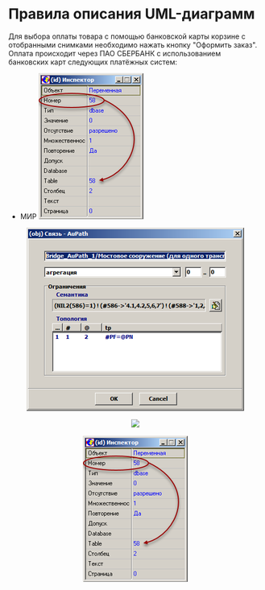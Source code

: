 # Правила описания UML-диаграмм

Для выбора оплаты товара с помощью банковской карты корзине с отобранными снимками необходимо нажать кнопку "Оформить заказ". Оплата происходит через ПАО СБЕРБАНК с использованием банковских карт следующих платёжных систем:

* МИР ![mir](_assets/atr_dbase_bln.png)


<p align="center">
<img src="docs/ru/_assets/agregaciya_obj.png">
</p>

<p align="center">
<img src="ru/_assets/agregaciya_obj.png">
</p>

<p align="center">
<img src="_assets/atr_dbase_bln.png">
</p>

